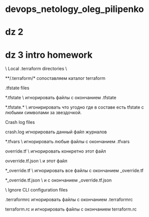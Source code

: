 # devops_netology_oleg_pilipenko
# dz 2
# dz 3 intro homework

\ Local .terraform directories \

\*\*/.terraform/* сопоставляем каталог terraform

 .tfstate files

 *.tfstate \ игнорировать файлы с окончанием .tfstate

 *.tfstate.\* \ игонирировать что угодно где в составе есть tfstate с любыми символами за звездочкой.

 Crash log files

crash.log игнорировать данный файл журналов


 *.tfvars \ игнорировать любые файлы с окончанием .tfvars


override.tf \ игнорировать конкретно этот файл

ovverride.tf.json \ и этот файл

*_override.tf \ игнорировать все файлы с окончанием _override.tf 

*_override.tf.json \ и с окончанием _override.tf.json


\ Ignore CLI configuration files

.terraformrc игнорировать файлы с окончанием .terraformrc 

 terraform.rc  и игнорировать файлы с окончанием terraform.rc
